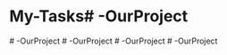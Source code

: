 # My-Tasks#   - O u r P r o j e c t  
 #   - O u r P r o j e c t  
 #   - O u r P r o j e c t  
 #   - O u r P r o j e c t  
 #   - O u r P r o j e c t  
 